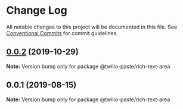 # Change Log

All notable changes to this project will be documented in this file.
See [Conventional Commits](https://conventionalcommits.org) for commit guidelines.

## [0.0.2](https://github.com/twilio-labs/paste/compare/@twilio-paste/rich-text-area@0.0.1...@twilio-paste/rich-text-area@0.0.2) (2019-10-29)

**Note:** Version bump only for package @twilio-paste/rich-text-area





## 0.0.1 (2019-08-15)

**Note:** Version bump only for package @twilio-paste/rich-text-area
